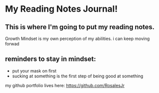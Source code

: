 # My Reading Notes Journal!

## This is where I'm going to put my reading notes.

Growth Mindset is my own perception of my abilities. i can keep moving forwad

## reminders to stay in mindset:
- put your mask on first
- sucking at something is the first step of being good at something



my github portfolio lives here: https://github.com/RosalesJr
